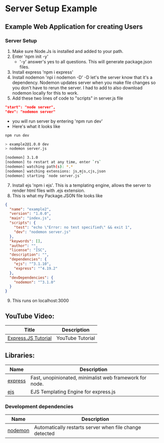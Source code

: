 # Server Setup Example
## Example Web Application for creating Users
### Server Setup
1. Make sure Node.Js is installed and added to your path. 
2. Enter 'npm init -y' 
    - '-y' answer's yes to all questions. This will generate package.json files.
3. Install express 'npm i express'
5. Install nodemon 'npi i nodemon -D' -D let's the server know that it's a dependency. Nodemon updates server when you make file changes so you don't have to rerun the server. I had to add to also download nodemon locally for this to work.
6. Add these two lines of code to "scripts" in server.js file 

```Json
"start": "node server",
"dev": "nodemon server"
```

- you will run server by entering 'npm run dev'
- Here's what it looks like
```bash
npm run dev

> example2@1.0.0 dev
> nodemon server.js

[nodemon] 3.1.0
[nodemon] to restart at any time, enter `rs`
[nodemon] watching path(s): *.*
[nodemon] watching extensions: js,mjs,cjs,json
[nodemon] starting `node server.js`
```

7. Install ejs 'npm i ejs'. This is a templating engine, allows the server to render html files with .ejs extension.
8. This is what my Package.JSON file looks like
```JSON
{
  "name": "example2",
  "version": "1.0.0",
  "main": "index.js",
  "scripts": {
    "test": "echo \"Error: no test specified\" && exit 1",
    "dev": "nodemon server.js"
  },
  "keywords": [],
  "author": "",
  "license": "ISC",
  "description": "",
  "dependencies": {
    "ejs": "^3.1.10",
    "express": "^4.19.2"
  },
  "devDependencies": {
    "nodemon": "^3.1.0"
  }
}
```
9. This runs on localhost:3000
## YouTube Video:
| Title                                            | Description                                                       |
| ------------------------------------------------ | ----------------------------------------------------------------- |
| [Express.JS Tutorial](https://www.youtube.com/watch?v=SccSCuHhOw0&t=394s) | YouTube Tutorial                         |

## Libraries:
| Name                                             | Description                                                       |
| ------------------------------------------------ | ----------------------------------------------------------------- |
| [express](https://www.npmjs.com/package/express) | Fast, unopinionated, minimalist web framework for node.           |
| [ejs](https://www.npmjs.com/package/ejs)         | EJS Templating Engine for express.js                              |

### Development dependencies

| Name                                               | Description                                              |
| -------------------------------------------------- | -------------------------------------------------------- |
| [nodemon](https://www.npmjs.com/package/nodemon)   | Automatically restarts server when file change detected  |

